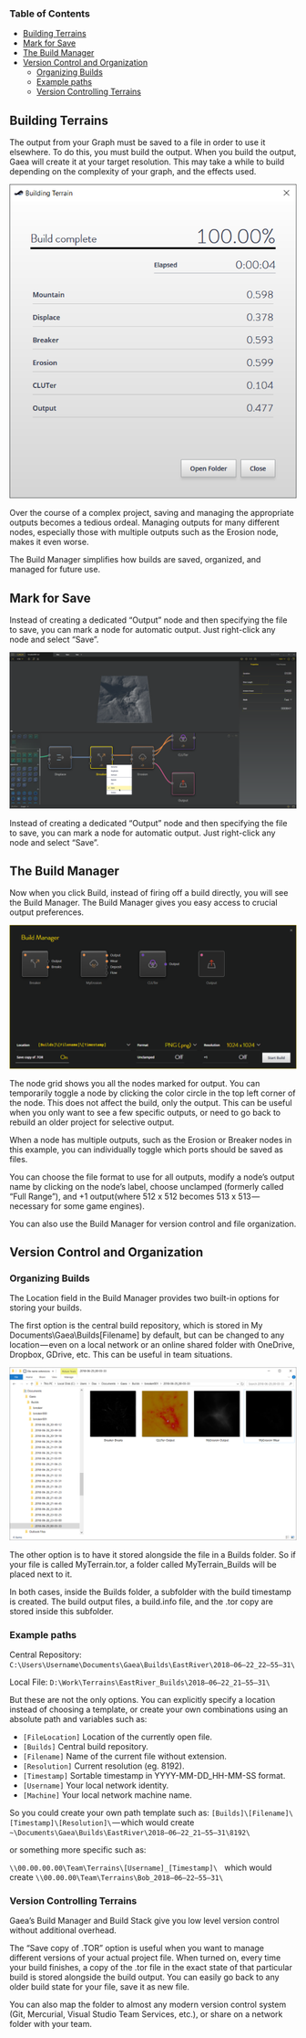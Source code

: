 ### Table of Contents
- [Building Terrains](#building-terrains)
- [Mark for Save](#mark-for-save)
- [The Build Manager](#the-build-manager)
- [Version Control and Organization](#version-control-and-organization)
    - [Organizing Builds](#organizing-builds)
    - [Example paths](#example-paths)
    - [Version Controlling Terrains](#version-controlling-terrains)

## Building Terrains

The output from your Graph must be saved to a file in order to use it elsewhere. To do this, you must build the output. When you build the output, Gaea will create it at your target resolution. This may take a while to build depending on the complexity of your graph, and the effects used.

![Mark for save](../../Media/Build-Progress.png)

Over the course of a complex project, saving and managing the appropriate outputs becomes a tedious ordeal. Managing outputs for many different nodes, especially those with multiple outputs such as the Erosion node, makes it even worse.

The Build Manager simplifies how builds are saved, organized, and managed for future use.

## Mark for Save
Instead of creating a dedicated “Output” node and then specifying the file to save, you can mark a node for automatic output. Just right-click any node and select “Save”.

![Mark for save](../../Media/Build-Mark.png)

Instead of creating a dedicated “Output” node and then specifying the file to save, you can mark a node for automatic output. Just right-click any node and select “Save”.

## The Build Manager
Now when you click Build, instead of firing off a build directly, you will see the Build Manager. The Build Manager gives you easy access to crucial output preferences.

![Mark for save](../../Media/Build-Manager.png)

The node grid shows you all the nodes marked for output. You can temporarily toggle a node by clicking the color circle in the top left corner of the node. This does not affect the build, only the output. This can be useful when you only want to see a few specific outputs, or need to go back to rebuild an older project for selective output.

When a node has multiple outputs, such as the Erosion or Breaker nodes in this example, you can individually toggle which ports should be saved as files.

You can choose the file format to use for all outputs, modify a node’s output name by clicking on the node’s label, choose unclamped (formerly called “Full Range”), and +1 output(where 512 x 512 becomes 513 x 513 — necessary for some game engines).

You can also use the Build Manager for version control and file organization.

## Version Control and Organization

### Organizing Builds
The Location field in the Build Manager provides two built-in options for storing your builds.

The first option is the central build repository, which is stored in My Documents\Gaea\Builds\[Filename] by default, but can be changed to any location — even on a local network or an online shared folder with OneDrive, Dropbox, GDrive, etc. This can be useful in team situations.

![Mark for save](../../Media/Build-ExportedFiles.png)

The other option is to have it stored alongside the file in a Builds folder. So if your file is called MyTerrain.tor, a folder called MyTerrain_Builds will be placed next to it.

In both cases, inside the Builds folder, a subfolder with the build timestamp is created. The build output files, a build.info file, and the .tor copy are stored inside this subfolder.

### Example paths
Central Repository:
`C:\Users\Username\Documents\Gaea\Builds\EastRiver\2018–06–22_22–55–31\`

Local File:
`D:\Work\Terrains\EastRiver_Builds\2018–06–22_21–55–31\`

But these are not the only options. You can explicitly specify a location instead of choosing a template, or create your own combinations using an absolute path and variables such as:
* `[FileLocation]` Location of the currently open file.
* `[Builds]` Central build repository.
* `[Filename]` Name of the current file without extension.
* `[Resolution]` Current resolution (eg. 8192).
* `[Timestamp]` Sortable timestamp in YYYY-MM-DD_HH-MM-SS format.
* `[Username]` Your local network identity.
* `[Machine]` Your local network machine name.

So you could create your own path template such as:
```[Builds]\[Filename]\[Timestamp]\[Resolution]\``` — which would create ```~\Documents\Gaea\Builds\EastRiver\2018–06–22_21–55–31\8192\```

or something more specific such as:

```\\00.00.00.00\Team\Terrains\[Username]_[Timestamp]\ ```
 which would create ```\\00.00.00\Team\Terrains\Bob_2018–06–22–55–31\```

### Version Controlling Terrains
Gaea’s Build Manager and Build Stack give you low level version control without additional overhead.

The “Save copy of .TOR” option is useful when you want to manage different versions of your actual project file. When turned on, every time your build finishes, a copy of the .tor file in the exact state of that particular build is stored alongside the build output. You can easily go back to any older build state for your file, save it as new file.

You can also map the folder to almost any modern version control system (Git, Mercurial, Visual Studio Team Services, etc.), or share on a network folder with your team.
